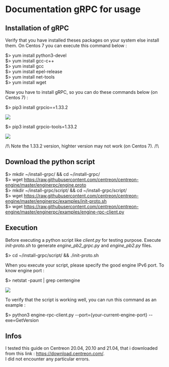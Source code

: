 # Documentation gRPC for usage #

## Installation of gRPC ##

Verify that you have installed theses packages on your system else install them. On Centos 7 you can execute this command below :

$> yum install python3-devel </br>
$> yum install gcc-c++ </br>
$> yum install gcc </br>
$> yum install epel-release </br>
$> yum install net-tools </br>
$> yum install wget

Now you have to install gRPC, so you can do these commands below (on Centos 7) :

$> pip3 install grpcio==1.33.2

<img src="https://zupimages.net/up/21/18/dkto.png" />

$> pip3 install grpcio-tools=1.33.2

<img src="https://zupimages.net/up/21/18/900w.png" />

/!\ Note the 1.33.2 version, highter version may not work (on Centos 7). /!\

## Download the python script ##

$> mkdir ~/install-grpc/ && cd ~/install-grpc/ </br>
$> wget https://raw.githubusercontent.com/centreon/centreon-engine/master/enginerpc/engine.proto </br>
$> mkdir ~/install-grpc/script/ && cd ~/install-grpc/script/ </br>
$> wget https://raw.githubusercontent.com/centreon/centreon-engine/master/enginerpc/examples/init-proto.sh </br>
$> wget https://raw.githubusercontent.com/centreon/centreon-engine/master/enginerpc/examples/engine-rpc-client.py

## Execution ##

Before executing a python script like *client.py* for testing purpose. 
Execute *init-proto.sh* to generate *engine_pb2_grpc.py* and *engine_pb2.py* files.

$> cd ~/install-grpc/script/ && ./init-proto.sh

When you execute your script, please specify the good engine IPv6 port.
To know engine port :

$> netstat -paunt | grep centengine

<img src="https://zupimages.net/up/21/18/bba2.png" />

To verify that the script is working well, you can run this command as an example : 

$> python3 engine-rpc-client.py --port={your-current-engine-port} --exe=GetVersion


## Infos ##

I tested this guide on Centreon 20.04, 20.10 and 21.04, that i downloaded from this link : https://download.centreon.com/. </br>
I did not encounter any particular errors.

